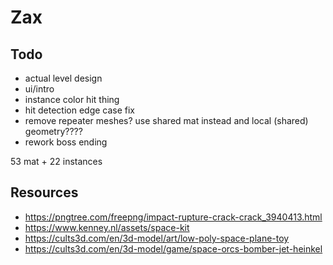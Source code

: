 # Zax

## Todo   
- actual level design    
- ui/intro 
- instance color hit thing 
- hit detection edge case fix 
- remove repeater meshes? use shared mat instead and local (shared) geometry????
- rework boss ending  

53 mat + 22 instances

## Resources
- https://pngtree.com/freepng/impact-rupture-crack-crack_3940413.html
- https://www.kenney.nl/assets/space-kit
- https://cults3d.com/en/3d-model/art/low-poly-space-plane-toy
- https://cults3d.com/en/3d-model/game/space-orcs-bomber-jet-heinkel
